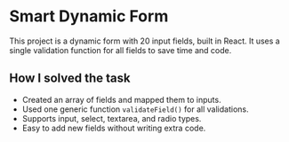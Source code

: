 # Smart Dynamic Form

This project is a dynamic form with 20 input fields, built in React. 
It uses a single validation function for all fields to save time and code.

## How I solved the task
- Created an array of fields and mapped them to inputs.
- Used one generic function `validateField()` for all validations.
- Supports input, select, textarea, and radio types.
- Easy to add new fields without writing extra code.
